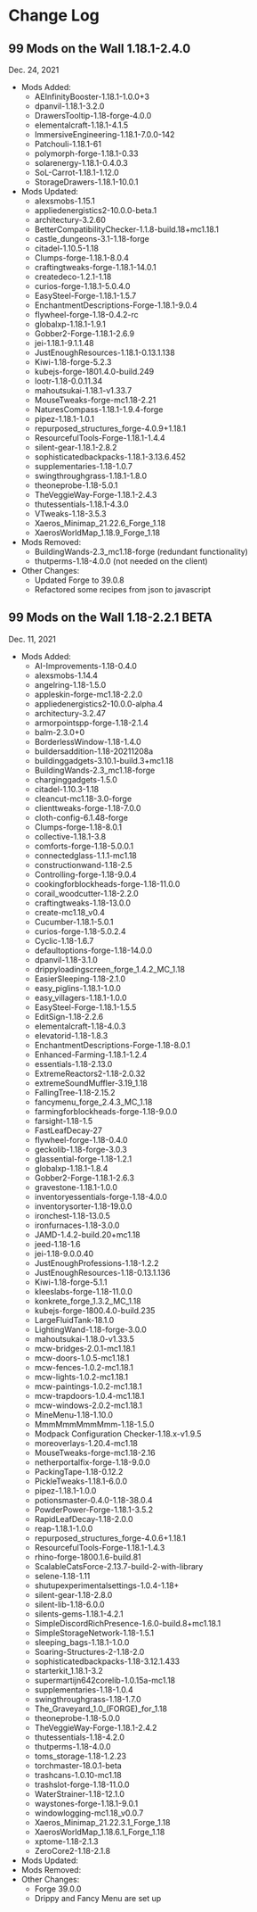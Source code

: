 # Change Log

## 99 Mods on the Wall 1.18.1-2.4.0

Dec. 24, 2021

- Mods Added:
  - AEInfinityBooster-1.18.1-1.0.0+3
  - dpanvil-1.18.1-3.2.0
  - DrawersTooltip-1.18-forge-4.0.0
  - elementalcraft-1.18.1-4.1.5
  - ImmersiveEngineering-1.18.1-7.0.0-142
  - Patchouli-1.18.1-61
  - polymorph-forge-1.18.1-0.33
  - solarenergy-1.18.1-0.4.0.3
  - SoL-Carrot-1.18.1-1.12.0
  - StorageDrawers-1.18.1-10.0.1
- Mods Updated:
  - alexsmobs-1.15.1
  - appliedenergistics2-10.0.0-beta.1
  - architectury-3.2.60
  - BetterCompatibilityChecker-1.1.8-build.18+mc1.18.1
  - castle_dungeons-3.1-1.18-forge
  - citadel-1.10.5-1.18
  - Clumps-forge-1.18.1-8.0.4
  - craftingtweaks-forge-1.18.1-14.0.1
  - createdeco-1.2.1-1.18
  - curios-forge-1.18.1-5.0.4.0
  - EasySteel-Forge-1.18.1-1.5.7
  - EnchantmentDescriptions-Forge-1.18.1-9.0.4
  - flywheel-forge-1.18-0.4.2-rc
  - globalxp-1.18.1-1.9.1
  - Gobber2-Forge-1.18.1-2.6.9
  - jei-1.18.1-9.1.1.48
  - JustEnoughResources-1.18.1-0.13.1.138
  - Kiwi-1.18-forge-5.2.3
  - kubejs-forge-1801.4.0-build.249
  - lootr-1.18-0.0.11.34
  - mahoutsukai-1.18.1-v1.33.7
  - MouseTweaks-forge-mc1.18-2.21
  - NaturesCompass-1.18.1-1.9.4-forge
  - pipez-1.18.1-1.0.1
  - repurposed_structures_forge-4.0.9+1.18.1
  - ResourcefulTools-Forge-1.18.1-1.4.4
  - silent-gear-1.18.1-2.8.2
  - sophisticatedbackpacks-1.18.1-3.13.6.452
  - supplementaries-1.18-1.0.7
  - swingthroughgrass-1.18.1-1.8.0
  - theoneprobe-1.18-5.0.1
  - TheVeggieWay-Forge-1.18.1-2.4.3
  - thutessentials-1.18.1-4.3.0
  - VTweaks-1.18-3.5.3
  - Xaeros_Minimap_21.22.6_Forge_1.18
  - XaerosWorldMap_1.18.9_Forge_1.18
- Mods Removed:
  - BuildingWands-2.3_mc1.18-forge (redundant functionality)
  - thutperms-1.18-4.0.0 (not needed on the client)
- Other Changes:
  - Updated Forge to 39.0.8
  - Refactored some recipes from json to javascript

## 99 Mods on the Wall 1.18-2.2.1 BETA

Dec. 11, 2021

- Mods Added:
  - AI-Improvements-1.18-0.4.0
  - alexsmobs-1.14.4
  - angelring-1.18-1.5.0
  - appleskin-forge-mc1.18-2.2.0
  - appliedenergistics2-10.0.0-alpha.4
  - architectury-3.2.47
  - armorpointspp-forge-1.18-2.1.4
  - balm-2.3.0+0
  - BorderlessWindow-1.18-1.4.0
  - buildersaddition-1.18-20211208a
  - buildinggadgets-3.10.1-build.3+mc1.18
  - BuildingWands-2.3_mc1.18-forge
  - charginggadgets-1.5.0
  - citadel-1.10.3-1.18
  - cleancut-mc1.18-3.0-forge
  - clienttweaks-forge-1.18-7.0.0
  - cloth-config-6.1.48-forge
  - Clumps-forge-1.18-8.0.1
  - collective-1.18.1-3.8
  - comforts-forge-1.18-5.0.0.1
  - connectedglass-1.1.1-mc1.18
  - constructionwand-1.18-2.5
  - Controlling-forge-1.18-9.0.4
  - cookingforblockheads-forge-1.18-11.0.0
  - corail_woodcutter-1.18-2.2.0
  - craftingtweaks-1.18-13.0.0
  - create-mc1.18_v0.4
  - Cucumber-1.18.1-5.0.1
  - curios-forge-1.18-5.0.2.4
  - Cyclic-1.18-1.6.7
  - defaultoptions-forge-1.18-14.0.0
  - dpanvil-1.18-3.1.0
  - drippyloadingscreen_forge_1.4.2_MC_1.18
  - EasierSleeping-1.18-2.1.0
  - easy_piglins-1.18.1-1.0.0
  - easy_villagers-1.18.1-1.0.0
  - EasySteel-Forge-1.18.1-1.5.5
  - EditSign-1.18-2.2.6
  - elementalcraft-1.18-4.0.3
  - elevatorid-1.18-1.8.3
  - EnchantmentDescriptions-Forge-1.18-8.0.1
  - Enhanced-Farming-1.18.1-1.2.4
  - essentials-1.18-2.13.0
  - ExtremeReactors2-1.18-2.0.32
  - extremeSoundMuffler-3.19_1.18
  - FallingTree-1.18-2.15.2
  - fancymenu_forge_2.4.3_MC_1.18
  - farmingforblockheads-forge-1.18-9.0.0
  - farsight-1.18-1.5
  - FastLeafDecay-27
  - flywheel-forge-1.18-0.4.0
  - geckolib-1.18-forge-3.0.3
  - glassential-forge-1.18-1.2.1
  - globalxp-1.18.1-1.8.4
  - Gobber2-Forge-1.18.1-2.6.3
  - gravestone-1.18.1-1.0.0
  - inventoryessentials-forge-1.18-4.0.0
  - inventorysorter-1.18-19.0.0
  - ironchest-1.18-13.0.5
  - ironfurnaces-1.18-3.0.0
  - JAMD-1.4.2-build.20+mc1.18
  - jeed-1.18-1.6
  - jei-1.18-9.0.0.40
  - JustEnoughProfessions-1.18-1.2.2
  - JustEnoughResources-1.18-0.13.1.136
  - Kiwi-1.18-forge-5.1.1
  - kleeslabs-forge-1.18-11.0.0
  - konkrete_forge_1.3.2_MC_1.18
  - kubejs-forge-1800.4.0-build.235
  - LargeFluidTank-18.1.0
  - LightingWand-1.18-forge-3.0.0
  - mahoutsukai-1.18.0-v1.33.5
  - mcw-bridges-2.0.1-mc1.18.1
  - mcw-doors-1.0.5-mc1.18.1
  - mcw-fences-1.0.2-mc1.18.1
  - mcw-lights-1.0.2-mc1.18.1
  - mcw-paintings-1.0.2-mc1.18.1
  - mcw-trapdoors-1.0.4-mc1.18.1
  - mcw-windows-2.0.2-mc1.18.1
  - MineMenu-1.18-1.10.0
  - MmmMmmMmmMmm-1.18-1.5.0
  - Modpack Configuration Checker-1.18.x-v1.9.5
  - moreoverlays-1.20.4-mc1.18
  - MouseTweaks-forge-mc1.18-2.16
  - netherportalfix-forge-1.18-9.0.0
  - PackingTape-1.18-0.12.2
  - PickleTweaks-1.18.1-6.0.0
  - pipez-1.18.1-1.0.0
  - potionsmaster-0.4.0-1.18-38.0.4
  - PowderPower-Forge-1.18.1-3.5.2
  - RapidLeafDecay-1.18-2.0.0
  - reap-1.18.1-1.0.0
  - repurposed_structures_forge-4.0.6+1.18.1
  - ResourcefulTools-Forge-1.18.1-1.4.3
  - rhino-forge-1800.1.6-build.81
  - ScalableCatsForce-2.13.7-build-2-with-library
  - selene-1.18-1.11
  - shutupexperimentalsettings-1.0.4-1.18+
  - silent-gear-1.18-2.8.0
  - silent-lib-1.18-6.0.0
  - silents-gems-1.18.1-4.2.1
  - SimpleDiscordRichPresence-1.6.0-build.8+mc1.18.1
  - SimpleStorageNetwork-1.18-1.5.1
  - sleeping_bags-1.18.1-1.0.0
  - Soaring-Structures-2-1.18-2.0
  - sophisticatedbackpacks-1.18-3.12.1.433
  - starterkit_1.18.1-3.2
  - supermartijn642corelib-1.0.15a-mc1.18
  - supplementaries-1.18-1.0.4
  - swingthroughgrass-1.18-1.7.0
  - The_Graveyard_1.0_(FORGE)_for_1.18
  - theoneprobe-1.18-5.0.0
  - TheVeggieWay-Forge-1.18.1-2.4.2
  - thutessentials-1.18-4.2.0
  - thutperms-1.18-4.0.0
  - toms_storage-1.18-1.2.23
  - torchmaster-18.0.1-beta
  - trashcans-1.0.10-mc1.18
  - trashslot-forge-1.18-11.0.0
  - WaterStrainer-1.18-12.1.0
  - waystones-forge-1.18.1-9.0.1
  - windowlogging-mc1.18_v0.0.7
  - Xaeros_Minimap_21.22.3.1_Forge_1.18
  - XaerosWorldMap_1.18.6.1_Forge_1.18
  - xptome-1.18-2.1.3
  - ZeroCore2-1.18-2.1.8
- Mods Updated:
- Mods Removed:
- Other Changes:
  - Forge 39.0.0
  - Drippy and Fancy Menu are set up
